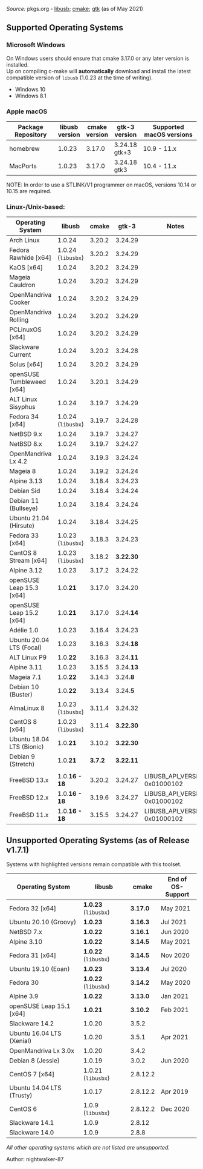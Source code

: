 _Source:_ pkgs.org - [libusb](https://pkgs.org/search/?q=libusb); [cmake](https://pkgs.org/search/?q=cmake); [gtk](https://pkgs.org/search/?q=gtk) (as of May 2021)

## Supported Operating Systems

### Microsoft Windows

On Windows users should ensure that cmake 3.17.0 or any later version is installed.<br />
Up on compiling c-make will **automatically** download and install the latest compatible version of `libusb` (1.0.23 at the time of writing).

- Windows 10
- Windows 8.1

### Apple macOS

| Package Repository | libusb<br />version | cmake<br />version | gtk-3<br />version | Supported macOS versions |
| ------------------ | ------------------- | ------------------ | ------------------ | ------------------------ |
| homebrew           | 1.0.23              | 3.17.0             | 3.24.18<br />gtk+3 | 10.9 - 11.x              |
| MacPorts           | 1.0.23              | 3.17.0             | 3.24.18<br />gtk3  | 10.4 - 11.x              |

NOTE: In order to use a STLINK/V1 programmer on macOS, versions 10.14 or 10.15 are required.

### Linux-/Unix-based:

| Operating System          | libusb             | cmake     | gtk-3       | Notes                         |
| ------------------------- | ------------------ | --------- | ----------- | ----------------------------- |
| Arch Linux                | 1.0.24             | 3.20.2    | 3.24.29     |                               |
| Fedora Rawhide [x64]      | 1.0.24 (`libusbx`) | 3.20.2    | 3.24.29     |                               |
| KaOS [x64]                | 1.0.24             | 3.20.2    | 3.24.29     |                               |
| Mageia Cauldron           | 1.0.24             | 3.20.2    | 3.24.29     |                               |
| OpenMandriva Cooker       | 1.0.24             | 3.20.2    | 3.24.29     |                               |
| OpenMandriva Rolling      | 1.0.24             | 3.20.2    | 3.24.29     |                               |
| PCLinuxOS [x64]           | 1.0.24             | 3.20.2    | 3.24.29     |                               |
| Slackware Current         | 1.0.24             | 3.20.2    | 3.24.28     |                               |
| Solus [x64]               | 1.0.24             | 3.20.2    | 3.24.29     |                               |
| openSUSE Tumbleweed [x64] | 1.0.24             | 3.20.1    | 3.24.29     |                               |
| ALT Linux Sisyphus        | 1.0.24             | 3.19.7    | 3.24.29     |                               |
| Fedora 34 [x64]           | 1.0.24 (`libusbx`) | 3.19.7    | 3.24.28     |                               |
| NetBSD 9.x                | 1.0.24             | 3.19.7    | 3.24.27     |                               |
| NetBSD 8.x                | 1.0.24             | 3.19.7    | 3.24.27     |                               |
| OpenMandriva Lx 4.2       | 1.0.24             | 3.19.3    | 3.24.24     |                               |
| Mageia 8                  | 1.0.24             | 3.19.2    | 3.24.24     |                               |
| Alpine 3.13               | 1.0.24             | 3.18.4    | 3.24.23     |                               |
| Debian Sid                | 1.0.24             | 3.18.4    | 3.24.24     |                               |
| Debian 11 (Bullseye)      | 1.0.24             | 3.18.4    | 3.24.24     |                               |
| Ubuntu 21.04 (Hirsute)    | 1.0.24             | 3.18.4    | 3.24.25     |                               |
| Fedora 33 [x64]           | 1.0.23 (`libusbx`) | 3.18.3    | 3.24.23     |                               |
| CentOS 8 Stream [x64]     | 1.0.23 (`libusbx`) | 3.18.2    | **3.22.30** |                               |
| Alpine 3.12               | 1.0.23             | 3.17.2    | 3.24.22     |                               |
| openSUSE Leap 15.3 [x64]  | 1.0.**21**         | 3.17.0    | 3.24.20     |                               |
| openSUSE Leap 15.2 [x64]  | 1.0.**21**         | 3.17.0    | 3.24.**14** |                               |
| Adélie 1.0                | 1.0.23             | 3.16.4    | 3.24.23     |                               |
| Ubuntu 20.04 LTS (Focal)  | 1.0.23             | 3.16.3    | 3.24.**18** |                               |
| ALT Linux P9              | 1.0.**22**         | 3.16.3    | 3.24.**11** |                               |
| Alpine 3.11               | 1.0.23             | 3.15.5    | 3.24.**13** |                               |
| Mageia 7.1                | 1.0.**22**         | 3.14.3    | 3.24.**8**  |                               |
| Debian 10 (Buster)        | 1.0.**22**         | 3.13.4    | 3.24.**5**  |                               |
| AlmaLinux 8               | 1.0.23 (`libusbx`) | 3.11.4    | 3.24.32     |                               |
| CentOS 8 [x64]            | 1.0.23 (`libusbx`) | 3.11.4    | **3.22.30** |                               |
| Ubuntu 18.04 LTS (Bionic) | 1.0.**21**         | 3.10.2    | **3.22.30** |                               |
| Debian 9 (Stretch)        | 1.0.**21**         | **3.7.2** | **3.22.11** |                               |
|                           |                    |           |             |                               |
| FreeBSD 13.x              | 1.0.**16 - 18**    | 3.20.2    | 3.24.27     | LIBUSB_API_VERSION 0x01000102 |
| FreeBSD 12.x              | 1.0.**16 - 18**    | 3.19.6    | 3.24.27     | LIBUSB_API_VERSION 0x01000102 |
| FreeBSD 11.x              | 1.0.**16 - 18**    | 3.15.5    | 3.24.27     | LIBUSB_API_VERSION 0x01000102 |

## Unsupported Operating Systems (as of Release v1.7.1)

Systems with highlighted versions remain compatible with this toolset.

| Operating System          | libusb                 | cmake      | End of<br />OS-Support |
| ------------------------- | ---------------------- | ---------- | ---------------------- |
| Fedora 32 [x64]           | **1.0.23** (`libusbx`) | **3.17.0** | May 2021               |
| Ubuntu 20.10 (Groovy)     | **1.0.23**             | **3.16.3** | Jul 2021               |
| NetBSD 7.x                | **1.0.22**             | **3.16.1** | Jun 2020               |
| Alpine 3.10               | **1.0.22**             | **3.14.5** | May 2021               |
| Fedora 31 [x64]           | **1.0.22** (`libusbx`) | **3.14.5** | Nov 2020               |
| Ubuntu 19.10 (Eoan)       | **1.0.23**             | **3.13.4** | Jul 2020               |
| Fedora 30                 | **1.0.22** (`libusbx`) | **3.14.2** | May 2020               |
| Alpine 3.9                | **1.0.22**             | **3.13.0** | Jan 2021               |
| openSUSE Leap 15.1 [x64]  | **1.0.21**             | **3.10.2** | Feb 2021               |
| Slackware 14.2            | 1.0.20                 | 3.5.2      |                        |
| Ubuntu 16.04 LTS (Xenial) | 1.0.20                 | 3.5.1      | Apr 2021               |
| OpenMandriva Lx 3.0x      | 1.0.20                 | 3.4.2      |                        |
| Debian 8 (Jessie)         | 1.0.19                 | 3.0.2      | Jun 2020               |
| CentOS 7 [x64]            | 1.0.21 (`libusbx`)     | 2.8.12.2   |                        |
| Ubuntu 14.04 LTS (Trusty) | 1.0.17                 | 2.8.12.2   | Apr 2019               |
| CentOS 6                  | 1.0.9  (`libusbx`)     | 2.8.12.2   | Dec 2020               |
| Slackware 14.1            | 1.0.9                  | 2.8.12     |                        |
| Slackware 14.0            | 1.0.9                  | 2.8.8      |                        |

_All other operating systems which are not listed are unsupported._

Author: nightwalker-87
